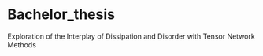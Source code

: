# Bachelor_thesis
Exploration of the Interplay of Dissipation and Disorder with Tensor Network Methods
